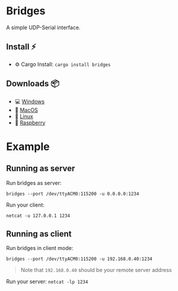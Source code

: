 # Bridges

A simple UDP-Serial interface.

## Install :zap:
- :gear: Cargo Install: `cargo install bridges`

## Downloads :package:

- :computer: [Windows](https://github.com/patrickelectric/bridges/releases/latest/download/bridges-x86_64-pc-windows-msvc.exe)
- :apple: [MacOS](https://github.com/patrickelectric/bridges/releases/latest/download/bridges-x86_64-apple-darwin)
- :penguin: [Linux](https://github.com/patrickelectric/bridges/releases/latest/download/bridges-x86_64-unknown-linux-musl)
- :strawberry: [Raspberry](https://github.com/patrickelectric/bridges/latest/releases/continuous/bridges-armv7-unknown-linux-musleabihf)

# Example
## Running as server
Run bridges as server:

`bridges --port /dev/ttyACM0:115200 -u 0.0.0.0:1234`

Run your client:

`netcat -u 127.0.0.1 1234`

## Running as client
Run bridges in client mode:

`bridges --port /dev/ttyACM0:115200 -u 192.168.0.40:1234`
> Note that `192.168.0.40` should be your remote server address

Run your server:
`netcat -lp 1234`
